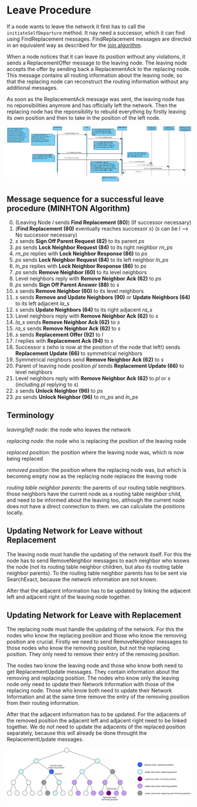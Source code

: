 # Leave Procedure

If a node wants to leave the network it first has to call the `initiateSelfDeparture` method.
It nay need a successor, which it can find using FindReplacement messages.
FindReplacement messages are directed in an equivalent way as described for the [join algorithm](join.md#finding-the-correct-position).

When a node notices that it can leave its position without any violations, it sends a ReplacementOffer message to the leaving node.
The leaving node accepts the offer by sending back a ReplacementAck to the replacing node. This message contains all routing information about the leaving node, so that the replacing node can reconstruct the routing information without any additional messages.

As soon as the ReplacementAck message was sent, the leaving node has no reponsibilities anymore and has officially left the network. Then the replacing node has the reponsibility to rebuild everything by firstly leaving its own position and then to take in the position of the left node.

![Figure 1](../img/leave_with_replacement_sequence.png "Leave with Replacement Sequence")

## Message sequence for a successful leave procedure (MINHTON Algorithm)

0. (Leaving Node *l* sends **Find Replacement (80)**) (If successor necessary)
1. (**Find Replacement (80)** eventually reaches successor *s*) (*s* can be *l* --> No successor necessary)
2. *s* sends **Sign Off Parent Request (82)** to its parent *ps*
3. *ps* sends **Lock Neighbor Request (84)** to its right neighbor *rn_ps*
4. *rn_ps* replies with **Lock Neighbor Response (86)** to *ps*
5. *ps* sends **Lock Neighbor Request (84)** to its left neighbor *ln_ps*
6. *ln_ps* replies with **Lock Neighbor Response (86)** to *ps*
7. *ps* sends **Remove Neighbor (60)** to its level neighbors
8. Level neighbors reply with **Remove Neighbor Ack (62)** to *ps*
9. *ps* sends **Sign Off Parent Answer (88)** to *s*
10. *s* sends **Remove Neighbor (60)** to its level neighbors
11. *s* sends **Remove and Update Neighbors (90)** or **Update Neighbors (64)** to its left adjacent *la_s*
12. *s* sends **Update Neighbors (64)** to its right adjacent *ra_s*
13. Level neighbors reply with **Remove Neighbor Ack (62)** to *s*
14. *la_s* sends **Remove Neighbor Ack (62)** to *s*
15. *ra_s* sends **Remove Neighbor Ack (62)** to *s*
16. *s* sends **Replacement Offer (92)** to *l*
17. *l* replies with **Replacement Ack (94)** to *s*
18. Successor *s* (who is now at the position of the node that left!) sends **Replacement Update (66)** to symmetrical neighbors
19. Symmetrical neighbors send **Remove Neighbor Ack (62)** to *s*
20. Parent of leaving node position *pl* sends **Replacement Update (66)** to level neighbors
21. Level neighbors reply with **Remove Neighbor Ack (62)** to *pl* or *s* (including *pl* replying to *s*)
22. *s* sends **Unlock Neighbor (96)** to *ps*
23. *ps* sends **Unlock Neighbor (96)** to *rn_ps* and *ln_ps*

## Terminology

*leaving/left node*: the node who leaves the network

*replacing node*: the node who is replacing the position of the leaving node

*replaced position*: the position where the leaving node was, which is now being replaced

*removed position*: the position where the replacing node was, but which is becoming empty now as the replacing node replaces the leaving node

*routing table neighbor parents*: the parents of our routing table neighbors. those neighbors have the current node as a routing table neighbor child, and need to be informed about the leaving too, although the current node does not have a direct connection to them. we can calculate the positions locally.

## Updating Network for Leave without Replacement

The leaving node must handle the updating of the network itself. For this the node has to send RemoveNeighbor messages to each neighbor who knows the node (not its routing table neighbor children, but also its routing table neighbor parents). To the routing table neighbor parents has to be sent via SearchExact, because the network information are not known.

After that the adjacent information has to be updated by linking the adjacent left and adjacent right of the leaving node together.

## Updating Network for Leave with Replacement

The replacing node must handle the updating of the network. For this the nodes who know the replacing position and those who know the removing position are crucial.
Firstly we need to send RemoveNeighbor messages to those nodes who know the removing position, but not the replacing position. They only need to remove their entry of the removing position.

The nodes two know the leaving node and those who know both need to get ReplacementUpdate messages. They contain information about the removing and replacing position.
The nodes who know only the leaving node only need to update their Network Information with those of the replacing node. Those who know both need to update their Network Information and at the same time remove the entry of the removing position from their routing information.

After that the adjacent information has to be updated. For the adjacents of the removed position the adjacent left and adjacent right need to be linked together. We do not need to update the adjacents of the replaced position separately, because this will already be done throught the ReplacementUpdate messages.

![Figure 2](../img/leave_example_01.png "Leave with Replacement Example")

